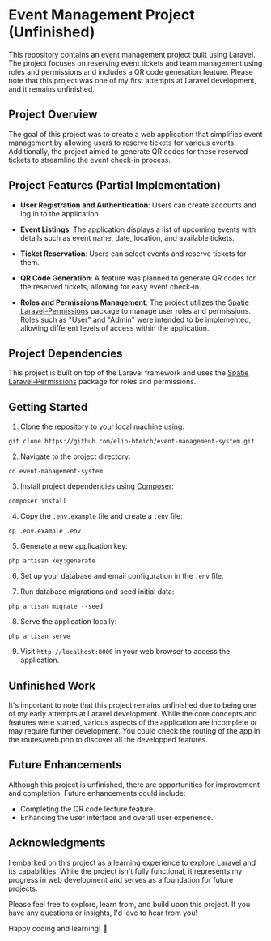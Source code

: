 # Event Management Project (Unfinished)

This repository contains an event management project built using Laravel. The project focuses on reserving event tickets and team management using roles and permissions and includes a QR code generation feature. Please note that this project was one of my first attempts at Laravel development, and it remains unfinished.

## Project Overview

The goal of this project was to create a web application that simplifies event management by allowing users to reserve tickets for various events. Additionally, the project aimed to generate QR codes for these reserved tickets to streamline the event check-in process.

## Project Features (Partial Implementation)

- **User Registration and Authentication**: Users can create accounts and log in to the application.

- **Event Listings**: The application displays a list of upcoming events with details such as event name, date, location, and available tickets.

- **Ticket Reservation**: Users can select events and reserve tickets for them.

- **QR Code Generation**: A feature was planned to generate QR codes for the reserved tickets, allowing for easy event check-in.

- **Roles and Permissions Management**: The project utilizes the [Spatie Laravel-Permissions](https://spatie.be/docs/laravel-permission/v5/introduction) package to manage user roles and permissions. Roles such as "User" and "Admin" were intended to be implemented, allowing different levels of access within the application.


## Project Dependencies

This project is built on top of the Laravel framework and uses the [Spatie Laravel-Permissions](https://spatie.be/docs/laravel-permission/v5/introduction) package for roles and permissions.

## Getting Started

1. Clone the repository to your local machine using:
```
git clone https://github.com/elio-bteich/event-management-system.git
```


2. Navigate to the project directory:
```
cd event-management-system
```

3. Install project dependencies using [Composer](https://getcomposer.org/):
```
composer install
```

4. Copy the `.env.example` file and create a `.env` file:
```
cp .env.example .env
```

5. Generate a new application key:
```
php artisan key:generate
```

6. Set up your database and email configuration in the `.env` file.

7. Run database migrations and seed initial data:
```
php artisan migrate --seed
```

8. Serve the application locally:
```
php artisan serve
```

9. Visit `http://localhost:8000` in your web browser to access the application.

## Unfinished Work

It's important to note that this project remains unfinished due to being one of my early attempts at Laravel development. While the core concepts and features were started, various aspects of the application are incomplete or may require further development. You could check the routing of the app in the routes/web.php to discover all the developped features.

## Future Enhancements

Although this project is unfinished, there are opportunities for improvement and completion. Future enhancements could include:

- Completing the QR code lecture feature.
- Enhancing the user interface and overall user experience.

## Acknowledgments

I embarked on this project as a learning experience to explore Laravel and its capabilities. While the project isn't fully functional, it represents my progress in web development and serves as a foundation for future projects.

Please feel free to explore, learn from, and build upon this project. If you have any questions or insights, I'd love to hear from you!

Happy coding and learning! 🚀






